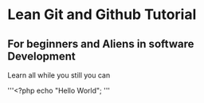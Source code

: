 # Lean Git and Github Tutorial
## For beginners and Aliens in software Development

Learn all while you still you can

'''<?php
echo "Hello World";
'''
